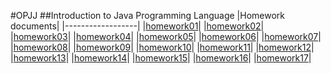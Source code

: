 #OPJJ
##Introduction to Java Programming Language
|Homework documents|
|------------------|
|[homework01](docs/hw01.pdf)|
|[homework02](docs/hw02.pdf)|
|[homework03](docs/hw03.pdf)|
|[homework04](docs/hw04.pdf)|
|[homework05](docs/hw05.pdf)|
|[homework06](docs/hw06.pdf)|
|[homework07](docs/hw07.pdf)|
|[homework08](docs/hw08.pdf)|
|[homework09](docs/hw09.pdf)|
|[homework10](docs/hw10.pdf)|
|[homework11](docs/hw11.pdf)|
|[homework12](docs/hw12.pdf)|
|[homework13](docs/hw13.pdf)|
|[homework14](docs/hw14.pdf)|
|[homework15](docs/hw15.pdf)|
|[homework16](docs/hw16.pdf)|
|[homework17](docs/hw17.pdf)|

